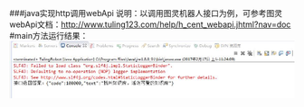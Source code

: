 ###java实现http调用webApi
说明：以调用图灵机器人接口为例，可参考图灵webApi文档：http://www.tuling123.com/help/h_cent_webapi.jhtml?nav=doc
#main方法运行结果：
![Image text](https://github.com/zhangyuanliang/http-tulingAPI/blob/master/img/img_1.jpg)
